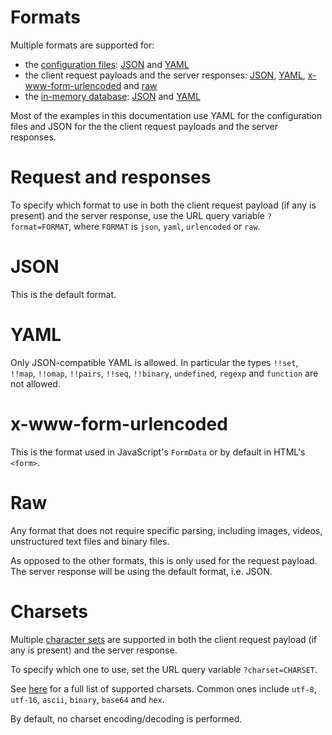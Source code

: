 # Formats

Multiple formats are supported for:
  - the [configuration files](configuration.md): [JSON](#json) and [YAML](#yaml)
  - the client request payloads and the server responses: [JSON](#json),
    [YAML](#yaml), [x-www-form-urlencoded](#x-www-form-urlencoded) and
    [raw](#raw)
  - the [in-memory database](memory_db.md#options): [JSON](#json) and
    [YAML](#yaml)

Most of the examples in this documentation use YAML for the configuration files
and JSON for the the client request payloads and the server responses.

# Request and responses

To specify which format to use in both the client request payload (if any is
present) and the server response, use the URL query variable `?format=FORMAT`,
where `FORMAT` is `json`, `yaml`, `urlencoded` or `raw`.

# JSON

This is the default format.

# YAML

Only JSON-compatible YAML is allowed. In particular the types `!!set`,
`!!map`, `!!omap`, `!!pairs`, `!!seq`, `!!binary`, `undefined`, `regexp` and
`function` are not allowed.

# x-www-form-urlencoded

This is the format used in JavaScript's `FormData` or by default in HTML's
`<form>`.

# Raw

Any format that does not require specific parsing, including images,
videos, unstructured text files and binary files.

As opposed to the other formats, this is only used for the request payload.
The server response will be using the default format, i.e. JSON.

# Charsets

Multiple [character sets](terminology.md#charset) are supported in both the
client request payload (if any is present) and the server response.

To specify which one to use, set the URL query variable `?charset=CHARSET`.

See [here](https://github.com/ashtuchkin/iconv-lite/wiki/Supported-Encodings)
for a full list of supported charsets. Common ones include `utf-8`, `utf-16`,
`ascii`, `binary`, `base64` and `hex`.

By default, no charset encoding/decoding is performed.
